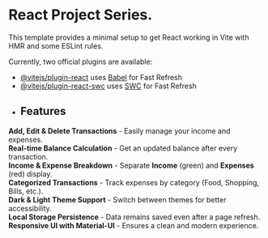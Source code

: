 # React Project Series.

This template provides a minimal setup to get React working in Vite with HMR and some ESLint rules.

Currently, two official plugins are available:

- [@vitejs/plugin-react](https://github.com/vitejs/vite-plugin-react/blob/main/packages/plugin-react/README.md) uses [Babel](https://babeljs.io/) for Fast Refresh
- [@vitejs/plugin-react-swc](https://github.com/vitejs/vite-plugin-react-swc) uses [SWC](https://swc.rs/) for Fast Refresh
- ##  Features

**Add, Edit & Delete Transactions** - Easily manage your income and expenses.  
**Real-time Balance Calculation** - Get an updated balance after every transaction.  
**Income & Expense Breakdown** - Separate **Income** (green) and **Expenses** (red) display.  
**Categorized Transactions** - Track expenses by category (Food, Shopping, Bills, etc.).  
**Dark & Light Theme Support** - Switch between themes for better accessibility.  
**Local Storage Persistence** - Data remains saved even after a page refresh.  
**Responsive UI with Material-UI** - Ensures a clean and modern experience.  

